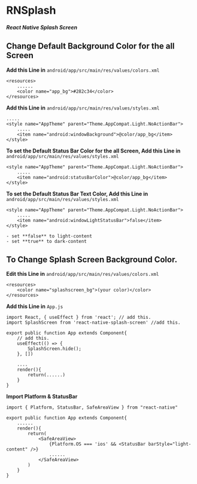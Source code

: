 # RNSplash
##### React Native Splash Screen


## Change Default Background Color for the all Screen


**Add this Line in** ``` android/app/src/main/res/values/colors.xml ```
```
<resources>
    ......
    <color name="app_bg">#282c34</color>
</resources>
```

**Add this Line in** ``` android/app/src/main/res/values/styles.xml ``` 
```
.....
<style name="AppTheme" parent="Theme.AppCompat.Light.NoActionBar">
    .....
    <item name="android:windowBackground">@color/app_bg</item>
</style>
```

**To set the Default Status Bar Color for the all Screen, Add this Line in** ``` android/app/src/main/res/values/styles.xml ```
```
<style name="AppTheme" parent="Theme.AppCompat.Light.NoActionBar">
    .....
    <item name="android:statusBarColor">@color/app_bg</item>
</style>
```

**To set the Default Status Bar Text Color, Add this Line in** ``` android/app/src/main/res/values/styles.xml ```
```
<style name="AppTheme" parent="Theme.AppCompat.Light.NoActionBar">
    .....
    <item name="android:windowLightStatusBar">false</item>
</style>
```
```
- set **false** to light-content
- set **true** to dark-content
```



## To Change Splash Screen Background Color.

**Edit this Line in** ``` android/app/src/main/res/values/colors.xml ```
```
<resources>
    <color name="splashscreen_bg">(your color)</color>
</resources>
```

**Add this Line in** ```App.js```
```
import React, { useEffect } from 'react'; // add this.
import SplashScreen from 'react-native-splash-screen' //add this.

export public function App extends Component{
    // add this.
    useEffect(() => {
        SplashScreen.hide();
    }, [])

    ....
    render(){
        return(......)
    }
}
```

**Import Platform & StatusBar**
```
import { Platform, StatusBar, SafeAreaView } from "react-native"

export public function App extends Component{
    ......
    render(){
        return(
            <SafeAreaView>
                {Platform.OS === 'ios' && <StatusBar barStyle="light-content" />}
                ......
            </SafeAreaView>
        )
    }
}
```